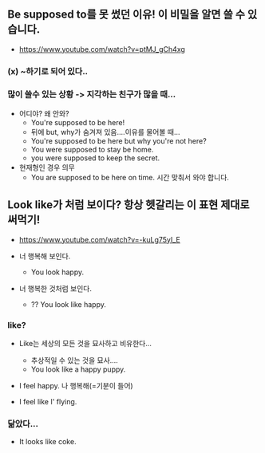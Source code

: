 #

##

## Be supposed to를 못 썼던 이유! 이 비밀을 알면 쓸 수 있습니다.
* https://www.youtube.com/watch?v=ptMJ_gCh4xg

### (x) ~하기로 되어 있다..

### 많이 쓸수 있는 상황 -> 지각하는 친구가 많을 때...
* 어디야? 왜 안와?
  - You're supposed to be here!
  - 뒤에 but, why가 숨겨져 있음....이유를 물어볼 때...
  - You're supposed to be here but why you're not here?
  - You were supposed to stay be home.
  - you were supposed to keep the secret.
* 현재형인 경우 의무
  - You are supposed to be here on time. 시간 맞춰서 와야 합니다.
  


##

## Look like가 처럼 보이다? 항상 헷갈리는 이 표현 제대로 써먹기!
* https://www.youtube.com/watch?v=-kuLg75yI_E

* 너 행복해 보인다.
  - You look happy.

* 너 행복한 것처럼 보인다.
  - ?? You look like happy.

### like?
* Like는 세상의 모든 것을 묘사하고 비유한다...
  - 추상적일 수 있는 것을 묘사....
  - You look like a happy puppy.
  
* I feel happy. 나 행복해(=기분이 들어)
* I feel like I' flying.

### 닮았다...
* It looks like coke.
